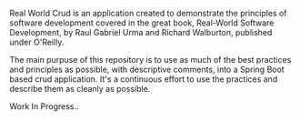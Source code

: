 Real World Crud is an application created to demonstrate the principles of software development covered in the great book, Real-World Software Development, by Raul Gabriel Urma and Richard Walburton, published under O'Reilly.

The main purpuse of this repository is to use as much of the best practices and principles as possible, with descriptive comments, into a Spring Boot based crud application.  It's a continuous effort to use the practices and describe them as cleanly as possible.

Work In Progress..
